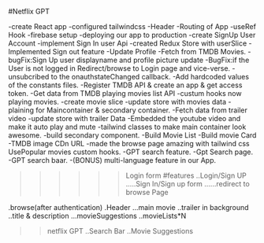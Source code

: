 #Netflix GPT

-create React app
-configured tailwindcss
-Header
-Routing of App
-useRef Hook
-firebase setup
-deploying our app to production
-create SignUp User Account
-implement Sign In user Api
-created Redux Store with userSlice
-Implemented Sign out feature
-Update Profile
-Fetch from TMDB Movies.
-bugFix:Sign Up user displayname and profile picture update
-BugFix:if the User is not logged in Redirect/browse  to Login page and vice-verse. 
-unsubcribed to the onauthstateChanged callback.
-Add hardcoded values of the constants files.
-Register TMDB API & create an app & get access token.
-Get data from TMDB playing movies list API
-custum hooks now playing movies.
-create movie slice
-update store with movies data
-plaining for Maincontainer & secondary container.
-Fetch data from trailer video 
-update store with trailer Data
-Embedded the youtube video and make it auto play and mute
-tailwind classes to make main container look awesome.
-build secondary component.
-Build Movie List 
-Build movie Card 
-TMDB image CDn URL
-made the browse page amazing with tailwind css
UsePopular movies custom hooks.
-GPT search  feature.
-Gpt Search page.
-GPT search baar.
-(BONUS) multi-language feature in our App.





>>>>>>Login form
#features
..Login/Sign UP
.....Sign In/Sign up form
......redirect to browse Page

.browse(after authentication)
.Header
...main movie
  ..trailer in background 
  ..title & description
  ...movieSuggestions
  ..movieLists*N
>>netflix GPT
..Search Bar
..Movie Suggestions

